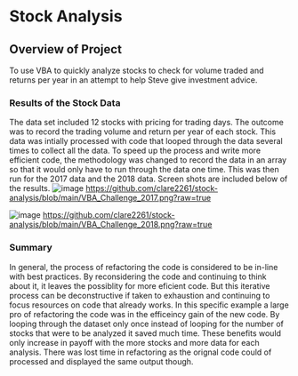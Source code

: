 # Stock Analysis

## Overview of Project
To use VBA to quickly analyze stocks to check for volume traded and returns per year in an attempt to help Steve give investment advice.

### Results of the Stock Data
The data set included 12 stocks with pricing for trading days.  The outcome was to record the trading volume and return per year of each stock.  This data was intially processed with code that looped through the data several times to collect all the data.  To speed up the process and write more efficient code, the methodology was changed to record the data in an array so that it would only have to run through the data one time.  This was then run for the 2017 data and the 2018 data.  Screen shots are included below of the results.
![image](https://user-images.githubusercontent.com/92898919/140670833-e806ba20-037c-4402-a2af-98dc80ae0c44.png)
https://github.com/clare2261/stock-analysis/blob/main/VBA_Challenge_2017.png?raw=true

![image](https://user-images.githubusercontent.com/92898919/140670866-c78ce96a-8d23-43b9-a9e5-0f024cc705b8.png)
https://github.com/clare2261/stock-analysis/blob/main/VBA_Challenge_2018.png?raw=true

### Summary
In general, the process of refactoring the code is considered to be in-line with best practices.  By reconsidering the code and continuing to think about it, it leaves the possiblity for more eficient code.  But this iterative process can be deconstructive if taken to exhaustion and continuing to focus resources on code that already works.  In this specific example a large pro of refactoring the code was in the efficeincy gain of the new code.  By looping through the dataset only once instead of looping for the number of stocks that were to be analyzed it saved much time.  These benefits would only increase in payoff with the more stocks and more data for each analysis.  There was lost time in refactoring as the orignal code could of processed and displayed the same output though.

